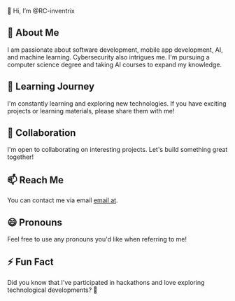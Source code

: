 
 👋 Hi, I’m @RC-inventrix

## 👀 About Me
I am passionate about software development,
mobile app development, AI, and machine learning.
Cybersecurity also intrigues me. 
I'm pursuing a computer science degree and taking AI courses to expand my knowledge.

## 🌱 Learning Journey
I'm constantly learning and exploring new technologies. If you have exciting projects or learning materials, please share them with me!

## 💞️ Collaboration
I'm open to collaborating on interesting projects. Let's build something great together!

## 📫 Reach Me
You can contact me via email [email at](ravindunishshankawork@gmail.com).

## 😄 Pronouns
Feel free to use any pronouns you'd like when referring to me!

## ⚡ Fun Fact
Did you know that I've participated in hackathons and love exploring technological developments? 🚀




<!---
RC-inventrix/RC-inventrix is a ✨ special ✨ repository because its `README.md` (this file) appears on your GitHub profile.
You can click the Preview link to take a look at your changes.
--->
